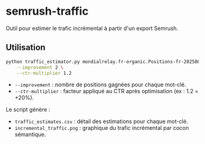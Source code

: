 # semrush-traffic

Outil pour estimer le trafic incrémental à partir d'un export Semrush.

## Utilisation

```bash
python traffic_estimator.py mondialrelay.fr-organic.Positions-fr-20250809-2025-08-10T17_40_01Z.xlsx \
    --improvement 2 \
    --ctr-multiplier 1.2
```

* `--improvement` : nombre de positions gagnées pour chaque mot-clé.
* `--ctr-multiplier` : facteur appliqué au CTR après optimisation (ex : 1.2 = +20%).

Le script génère :

* `traffic_estimates.csv` : détail des estimations pour chaque mot-clé.
* `incremental_traffic.png` : graphique du trafic incrémental par cocon sémantique.
